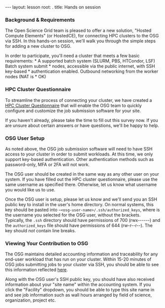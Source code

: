 --- layout: lesson root: .  title: Hands on session

### Background & Requirements

The Open Science Grid team is pleased to offer a new solution, "Hosted Compute
Elements" (or HostedCE), for connecting HPC clusters to the OSG via SSH. In this
hands-on session, we'll walk you through the simple steps for adding a new
cluster to OSG. 

In order to participate, you'll need a cluster that meets a few basic
requirements:
    * A supported batch system (SLURM, PBS, HTCondor, LSF) Batch system submit
    * nodes, accessible via the public internet, with SSH key-based
    * authentication enabled.  Outbound networking from the worker nodes (NAT is
    * OK) 

### HPC Cluster Questionnaire

To streamline the process of connecting your cluster, we have created a <a
href="https://goo.gl/forms/8OukxsyG6KBSGHuR2">HPC Cluster Questionnaire</a> that
will enable the OSG team to quickly configure and customize the job submission
software for your site.

If you haven't already, please take the time to fill out this survey now. If you
are unsure about certain answers or have questions, we'll be happy to help.

### OSG User Setup

As noted above, the OSG job submission software will need to have SSH access to
your cluster in order to submit workloads. At this time, we only support
key-based authentication. Other authentication methods such as password-only,
MFA or 2FA will not work. 

The OSG user should be created in the same way as any other user on your system.
If you have filled out the HPC cluster questionnaire, please use the same
username as specified there. Otherwise, let us know what username you would like
us to use.

Once the OSG user is setup, please let us know and we'll send you an SSH public
key to install in the user's home directory. On normal systems, this key should
be pasted into `~<osg-user-name>/.ssh/authorized_keys`, where <osg-user-name> is
the username you selected for the OSG user, without the brackets. Typically, the
`.ssh` directory should have permissions of 700 (rwx------) and the
`authorized_keys` file should have permissions of 644 (rw-r--r--). The key
should *not* contain line breaks.


### Viewing Your Contribution to OSG

The OSG maintains detailed accounting information and traceability for any
end-user workload that has run on your cluster. Within 15-20 minutes of OSG jobs
submitting jobs to your cluster via SSH, you should be able to see this
information reflected
[here](https://gracc.opensciencegrid.org/dashboard/db/payload-jobs-summary?orgId=1).

Along with the OSG user's SSH public key, you should have also received
information about your "site name" within the accounting system. If you click
the "Facility" dropdown, you should be able to type this site name in and see
job information such as wall hours arranged by field of science, organization,
project etc.

